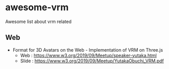 # awesome-vrm
Awesome list about vrm related

## Web
- Format for 3D Avatars on the Web - Implementation of VRM on Three.js
  - Web : https://www.w3.org/2019/09/Meetup/speaker-yutaka.html
  - Slide : https://www.w3.org/2019/09/Meetup/YutakaObuchi_VRM.pdf
